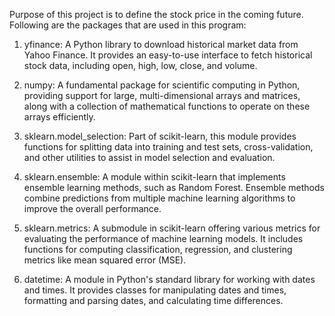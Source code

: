 Purpose of this project is to define the stock price in the coming future.
Following are the packages that are used in this program: 
1. yfinance: A Python library to download historical market data from Yahoo Finance. It provides an easy-to-use interface to fetch historical stock data, including open, high, low, close, and volume.

2. numpy: A fundamental package for scientific computing in Python, providing support for large, multi-dimensional arrays and matrices, along with a collection of mathematical functions to operate on these arrays efficiently.

3. sklearn.model_selection: Part of scikit-learn, this module provides functions for splitting data into training and test sets, cross-validation, and other utilities to assist in model selection and evaluation.

4. sklearn.ensemble: A module within scikit-learn that implements ensemble learning methods, such as Random Forest. Ensemble methods combine predictions from multiple machine learning algorithms to improve the overall performance.

5. sklearn.metrics: A submodule in scikit-learn offering various metrics for evaluating the performance of machine learning models. It includes functions for computing classification, regression, and clustering metrics like mean squared error (MSE).

6. datetime: A module in Python's standard library for working with dates and times. It provides classes for manipulating dates and times, formatting and parsing dates, and calculating time differences.
